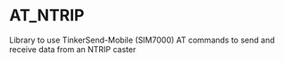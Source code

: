 # AT_NTRIP
Library to use TinkerSend-Mobile (SIM7000) AT commands to send and receive data from an NTRIP caster
